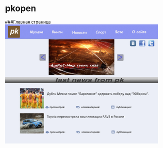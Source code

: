# pkopen
###[Главная страница](http://pavelkorshunov.github.io/pkopen "Главная страница")
![Главная страница](pkopen.jpg)
